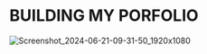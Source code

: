 # BUILDING MY PORFOLIO

![Screenshot_2024-06-21-09-31-50_1920x1080](https://github.com/JohannBonillaBolivar/portfolio.dev/assets/157064957/2da2a144-9066-478e-b342-bb4f9a4670a0)
